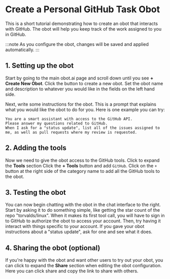 # Create a Personal GitHub Task Obot

This is a short tutorial demonstrating how to create an obot that interacts with GitHub. The obot will help you keep track of the work assigned to you in GitHub.

:::note
As you configure the obot, changes will be saved and applied automatically.
:::

## 1. Setting up the obot

Start by going to the main obot.ai page and scroll down until you see **+ Create New Obot**. Click the button to create a new obot.
Set the obot name and description to whatever you would like in the fields on the left hand side.

Next, write some instructions for the obot.
This is a prompt that explains what you would like the obot to do for you.
Here is one example you can try:

```text
You are a smart assistant with access to the GitHub API.
Please answer my questions related to GitHub.
When I ask for a "status update", list all of the issues assigned to me, as well as pull requests where my review is requested.
```

## 2. Adding the tools

Now we need to give the obot access to the GitHub tools.
Click to expand the **Tools** section
Click the **+ Tools** button and add `GitHub`.
Click on the `+` button at the right side of the category name to add all the GitHub tools to the obot.

## 3. Testing the obot

You can now begin chatting with the obot in the chat interface to the right.
Start by asking it to do something simple, like getting the star count of the repo "torvalds/linux".
When it makes its first tool call, you will have to sign in to GitHub to authorize the obot to access your account.
Then, try having it interact with things specific to your account.
If you gave your obot instructions about a "status update", ask for one and see what it does.

## 4. Sharing the obot (optional)

If you're happy with the obot and want other users to try out your obot,
you can click to expand the **Share** section when editing the obot configuration.
Here you can click share and copy the link to share with others.
